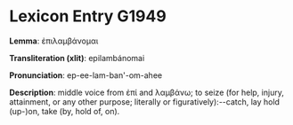 # Lexicon Entry G1949

**Lemma**: ἐπιλαμβάνομαι

**Transliteration (xlit)**: epilambánomai

**Pronunciation**: ep-ee-lam-ban'-om-ahee

**Description**:
middle voice from ἐπί and λαμβάνω; to seize (for help, injury, attainment, or any other purpose; literally or figuratively):--catch, lay hold (up-)on, take (by, hold of, on).
